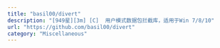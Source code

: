 ```yaml
---
title: "basil00/divert"
description: "[949星][3m] [C]  用户模式数据包拦截库，适用于Win 7/8/10"
url: "https://github.com/basil00/divert"
category: "Miscellaneous"
---
```

